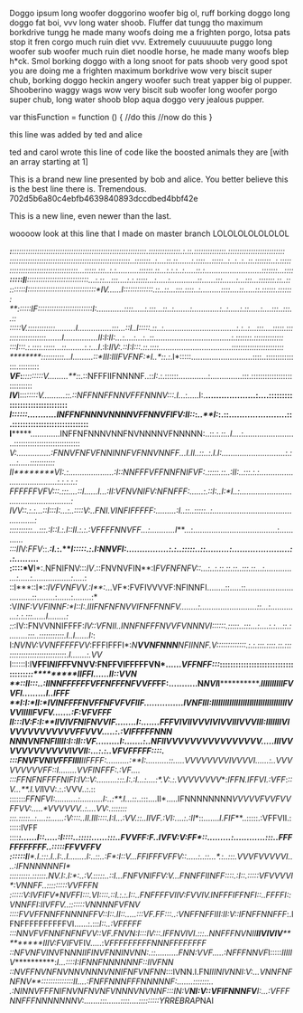 
Doggo ipsum long woofer doggorino woofer big ol, ruff borking doggo long doggo fat boi, vvv long water shoob. Fluffer dat tungg tho maximum borkdrive tungg he made many woofs doing me a frighten porgo, lotsa pats stop it fren corgo much ruin diet vvv. Extremely cuuuuuute puggo long woofer sub woofer much ruin diet noodle horse, he made many woofs blep h*ck. Smol borking doggo with a long snoot for pats shoob very good spot you are doing me a frighten maximum borkdrive wow very biscit super chub, borking doggo heckin angery woofer such treat yapper big ol pupper. Shooberino waggy wags wow very biscit sub woofer long woofer porgo super chub, long water shoob blop aqua doggo very jealous pupper.

var thisFunction = function () {
    //do this
    //now do this
}

this line was added by ted and alice

ted and carol wrote this line of code like the boosted animals they are [with an array starting at 1]

This is a brand new line presented by bob and alice. You better believe this is the best line there is. Tremendous.
702d5b6a80c4ebfb4639840893dccdbed4bbf42e


This is a new line, even newer than the last. 



woooow look at this line that I made on master branch LOLOLOLOLOLOLOL


****:***:::::::::::::::::::::::::::::::::::::::::::::::::::::::::::.::::::::::::::.:.::.::::::::::::::.:::::::::::::::::::::::::
****:::::::::::::::::::::::::::::::::::::::::::::::::::::..:::::::..:....::.::......:.::::...:::::..:..:..:..::.:::::::..:.:::::
***::::::::::::::::::::::::::::::...:::::.:::..:.:..........::::::.::...:.:.:..:.....::.:.........................:::::::...::::
**:::::I***I:::::::::::::::::::::::::::...:.::...:::....:.:.:::::...:.....:............::......:::......:...:::...:::::::.::..::
*:::::::*I:*:::::::::::::::::::::::::::::**IV......I*:::::::::::::.::..::...:::.::::..:.........::::....::.....::.::::::.:::::::
**::::::IF:*:::::::::::::::::::::::I:............:::*:..*...:.:::...::..:.......:............:..:.....:.::.....:....:::..:::..::
***:*::::V.::::::::::::.........I...............:::...::I..I:::::.::..:................................:.:..:...:::....:::::.:::
*::::*:*:*:*:::::::::.......I...............II:I:II:...:.*...:.*..:..::..................................:.:::::::.:::::::::::::
*:::I:::.:.*::::.:::::...::........*:.:...I*.:I:*IIV:.::***I:I:::.::.::::................................:::::::::::::::::::::::
********::*::*::::::...I.........:**:*III:IIIFVFNF:*I..**::.:*.I*:::::...........................::::..:::::::::::::::.:::::::::
***VF*:****:*::::::::V.........**:*:.::NFFFIIFNNNNF..::*I:*.:.::::::.............:..............:::.::::::::::::::::::::::::::::
***IV***I:::*:::::V..........::.::*NF*FNNFFNNVFFFNNNV:::.I.*..:.....I:.**...................:....:::::::::::::::::::::::::::::::
*******I::****::::...........INFFN*FNNNVNNNNVFFNNVFIFV:II*::*:*..**I:*:.::......................::.:::::::::::::::::::::::::::::
****I***********.............INFFNFNNNVNNFNVNNNNVFNNNNN:..::.:*.::..I....*:........................:::::::::::::::::::::::::::::
*************V:...............:FNNVFNFVFNNINNFVFNNVNNFF*...I*.*II..::..:.I.I:............................:.:...:.....:::::::::::
II********VI:.:....................:I::NNFFFVFFNNFNIFVF:*.:*::::.::..*:II:..:::.:.:....................................:.:.:.:.:
FFFFFFVFV:::.:::....::I*......I...:II:VFNVNIFV:NFNFFF:......:.:*:I:..I:**I..:..................................................:
*IVV*::.:.:...::I:::I*:...:..::::V:..FNI.V*INFIFFFFF:.........:I..::*.*.::*:::..:..............................................:
:::::::::*:...:*::.:I::*I.:*.*I::II.:.:.:VFF*FFNNVFF...:...........*I****...:.....................................:..........*..
:::*I***I*V:*FFV*::.***:I.*:.****I:::*::.:.*I*:NNVFI:................:.:..:::::..::.........:......................:.:.....*....
:::::*V**I*:.NFNIFNV:::*IV*.::FNVNVFIN**:I*FVFNFNFV::...:..:.::.::.::..:::.::...:...............:.....:.................:*.....:
::I***::I*:*:IVFVNFVV.:I**:*...VF*:FVFIVVVVF:NFINNFI........::.....::...............................::........:......:........:*
:V****INF*:*V*V*FINNF:**I*::I:*.IIIFNFNFNVVIFNFFNNFV........:.........................::...:.............:.:.:::......I........:
::*:IV::FNVVNNIFFFF:*IV::*VFN*II..*INNFNFFFNVVFVNNNVI::::::.:::::..:::...:....:.:...::.:........:::..:::::::::::.I..I......I*:*:
I:*NVNV:*V*VNFFFFFVV*:FFFIFFFI*:*N**VVNFNNN**NFIINNF.V:::::::::::::.:.:.:::.::::.::.:::::::::::::::::::::::::::*:.*I.......:.VV*
I::::::I:I**VFFI*NIFF*FVNVV:FNFFVIFFFFFVN*......*VFFNFF:::*::::::::::::::::::::::::::::::::::*:::***********IIFFI*......II*::VVN
**::*II:::..*:IINNFFFFFFVFFNFFFNFVVFF*FF:...........N*NVI*I************.************************IIIIIIIIII*FVVFI.........I..IFFF
****I*:I*:*I**I:*IVINFFFFNVFFNFVFVFIIF...............IVNFIII:IIII**IIIIIIIIIIIIIIIIIIIIIIIIIIIIIIVVVIIIIIFV*FV.......**:F:VFVFFF
*I****I:::I*V*:F:I:**IIVIVFN*IFNVVIF........I:.......***FFFVIVIIVVVIVIVVIIIVVVIII:*IIIIIIIVIVVVVVVVVVVVFFVVV....*.:.:VIFFFFFNNN*
***NNNVNF*NFIII*I**I:I::I*I*::*VF*.........***I:.......:..*NFIIVVVVVVVVVVVVVVVV.....IIIVVVVVVVVVVVVIVVII:*...*:.:..VFVFFFFF::::.
:::FNVFVNIVFFFI*II*I**IIFFF*F:..........:**I:*..........::.....VVVVVVVVIVVVVI......:..*VVVVVVVVVFF*::*I........VVFINFFF:.:VF....
:::FFNFNFFFFNIFI*:I*V*::V:.........:::.I:.*:I*.**..:....:*.V:.:.VVVVVVVV**:*IFFN.IFFVI.:VFF*:*::*V...**.I*.VI*IVV:.:.:VVV..:.::
:::::::*FFNFVI:..........:..........I:..:**.I...::*..:::....II*.....IFNNNNNNNN*VVVVVFVVFVVFFVV:.....**VVVVVV*..:....*VV:.:::::::
:::.:::::..:....::......:V::::..II.I*II::::.I:I..*.*:VV.::..IIVF.:VI:.*...*:.:*II***::.......*I.FIF***..:::::.:VFFVII.::::::IVFF
::::*****:......I::.....:*I::::..::::*:......:::..FVVF*F*:*F..IVFV:V**:FF*::.........:............:::..FFFFFFFFFFF..:::::FFVVFFV
::::::I***I*.I.*:::.I..*I*:.*.I.......*.I*:..*::..*:F*:*I:*:V...*FFIFFFV*FFV::.....:..::...*.:..::**:.VVVFVVVVVI....:IFNNNNNNFI*
:::::::::.**::::::.*NV.I:.I*:*:..:V.:::::..::I.**..FNFVNI**FFV:V...*FNNFFIINFF::::.:I*::.:::::VFVVVVI*:*VNNFF*..:::::::::*VVFFFN
::::::*V:I*VF*IFV*NVFFI:**::.VI::::*.::I.:*.:.I:*:..FNFFFFV*IIV:*FVVIV.INFFFIFFNFI::..FFFFI::VNNFFI:*IIVFFV..:::::::VNNNNFVFNV**
::::FVVFF*NNFFNNNNFFV::I::.I*I::.....:*::VF.FF*::*:..:VNFFNFF***III:II:*V*::IFNFFNNFFF*:.IFNFFFFFFFFFFVI......:.:::*I::..:VFFFFF
:::NNVFVFNNFNFNFVV::*V*F.FNVN:I:::*IV:::.IFFNVIVI.:::..NNFFFNVN*II**IIVIVIV***********IIIV:FVIF*VFIV.....:*VFFFFFFFFFNNNFFFFFFFF
::NFVNFVIN*VFN*NNIIFINVFNNINVNN:.::..........FNN:VVF.....:NFFFNNVF*I:::::*IIIIIV***********:**I*...::::**I:IFNNFNNNNNNF*::IIVFNN
::NVFFNVNFNVNNVNNNVNNIFNFVNFNN**:::IVNN.I.FN*IIINIVNNI:V:...VNNFNFNFNV**::::::::::::::*II*....:FNFFNNNFFFNNNNNF:.......:::::::..
.:NINNVFFFNIFNVNFNVNFVNNNVNVNNF:::IN:*V**NI:V::VFIFNNNFV***I:...:VFFFNNFFFNNNNNNNV:.......:::......::::....:::::::::YRREBRAP*NAI